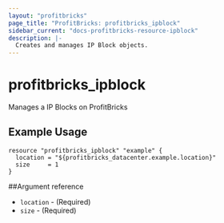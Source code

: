 ```yaml
---
layout: "profitbricks"
page_title: "ProfitBricks: profitbricks_ipblock"
sidebar_current: "docs-profitbricks-resource-ipblock"
description: |-
  Creates and manages IP Block objects.
---
```


# profitbricks\_ipblock

Manages a IP Blocks on ProfitBricks

## Example Usage

```hcl
resource "profitbricks_ipblock" "example" {
  location = "${profitbricks_datacenter.example.location}"
  size     = 1
}
```

##Argument reference

* `location` - (Required)
* `size` - (Required)


